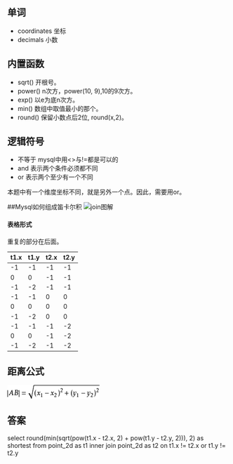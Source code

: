 ## 单词
+ coordinates 坐标
+ decimals 小数

## 内置函数
+ sqrt() 开根号。
+ power() n次方，power(10, 9),10的9次方。
+ exp() 以e为底n次方。
+ min() 数组中取值最小的那个。
+ round() 保留小数点后2位, round(x,2)。

## 逻辑符号
+ 不等于 mysql中用<>与!=都是可以的
+ and 表示两个条件必须都不同
+ or 表示两个至少有一个不同

本题中有一个维度坐标不同，就是另外一个点。因此，需要用or。

##Mysql如何组成笛卡尔积
![join图解](https://www.runoob.com/wp-content/uploads/2019/01/sql-join.png "join图解")
#### 表格形式
重复的部分在后面。

|t1.x|t1.y|t2.x|t2.y|
|----|----|----|----|
|-1|-1|-1|-1|
|0|0|-1|-1|
|-1|-2|-1|-1|
|-1|-1|0|0|
|0|0|0|0|
|-1|-2|0|0|
|-1|-1|-1|-2|
|0|0|-1|-2|
|-1|-2|-1|-2|

## 距离公式
![距离公式](./img/distance.png "距离公式")


## 答案
select round(min(sqrt(pow(t1.x - t2.x, 2) + pow(t1.y - t2.y, 2))), 2) as shortest
from point_2d as t1
inner join point_2d as t2
on t1.x != t2.x or t1.y != t2.y
